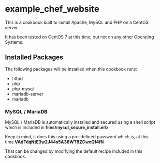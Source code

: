 # example_chef_website

This is a cookbook built to install Apache, MySQL and PHP on a CentOS server.

It has been tested on CentOS 7 at this time, but not on any other Operating Systems. 

## Installed Packages

The following packages will be installed when this cookbook runs:
* httpd
* php
* php-mysql
* mariadb-server
* mariadb

### MySQL / MariaDB

MySQL / MariaDB is automatically installed and secured using a shell script which is included in **files/mysql_secure_install.erb**

Keep in mind, it does this using a pre-defined password which is, at this time **VAdTdqNtE3w2J44s5A38WT8ZGwcQf4fN**

That can be changed by modifying the default recipe included in this cookbook.
